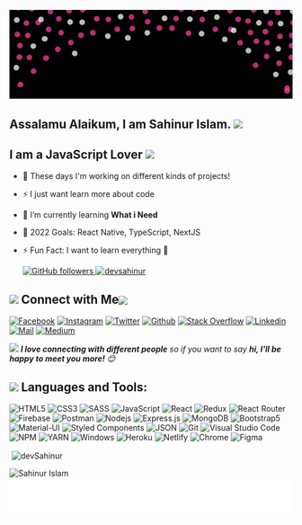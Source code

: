 ![Banner](/assets/banner.gif)

<!-- welcome message -->
<h2>Assalamu Alaikum, I am Sahinur Islam. <img src="https://media.giphy.com/media/hvRJCLFzcasrR4ia7z/giphy.gif" width="25px"> </h2>

<!-- <img align='right' src="https://media.giphy.com/media/M9gbBd9nbDrOTu1Mqx/giphy.gif" width="230"> -->


## I am a JavaScript Lover <img src="https://media.giphy.com/media/WUlplcMpOCEmTGBtBW/giphy.gif" width="30">

- 🔭 These days I'm working on different kinds of projects!
- ⚡ I just want learn more about code 
- 🌱 I’m currently learning **What i Need** 
- 🎯 2022 Goals: React Native, TypeScript, NextJS
- ⚡ Fun Fact: I want to learn everything 🤣


  <a href="https://github.com/devsahinur" target="_blank">
    <img alt="GitHub followers" src="https://img.shields.io/github/followers/devsahinur?label=Github&style=flat">
  </a>
  <a href="https://github.com/devsahinur" target="_blank">
    <img src="https://komarev.com/ghpvc/?username=devsahinur&label=Profile%20views&color=0e75b6&style=flat" alt="devsahinur" />
  </a> 

## <img src="https://media.giphy.com/media/5WJ6SOKeNKrSzblU4R/giphy.gif" width="25"> Connect with Me<img align="center" src="https://github.com/rajput2107/rajput2107/blob/master/Assets/Handshake.gif" height="33px" />

[![Facebook](https://img.shields.io/badge/Facebook-1877F2?style=for-the-badge&logo=facebook&logoColor=white)](https://www.facebook.com/sahinur.jsx/)
[![Instagram](https://img.shields.io/badge/Instagram-E4405F?style=for-the-badge&logo=instagram&logoColor=white)](https://www.instagram.com/sahinur.jsx/)
[![Twitter](https://img.shields.io/badge/Twitter-1DA1F2?style=for-the-badge&logo=twitter&logoColor=white)](https://twitter.com/devsahinur)
[![Github](https://img.shields.io/badge/GitHub-100000?style=for-the-badge&logo=github&logoColor=white)](https://github.com/devsahinur)
[![Stack Overflow](https://img.shields.io/badge/Stack_Overflow-FE7A16?style=for-the-badge&logo=stack-overflow&logoColor=white)](https://stackoverflow.com/users/15044246/sahinur-islam)
[![Linkedin](https://img.shields.io/badge/LinkedIn-0077B5?style=for-the-badge&logo=linkedin&logoColor=white)](https://www.linkedin.com/in/sahinur/)
[![Mail](https://img.shields.io/badge/Gmail-D14836?style=for-the-badge&logo=gmail&logoColor=white)](mailto:infosahinur@gmail.com)
[![Medium](https://img.shields.io/badge/Medium-12100E?style=for-the-badge&logo=medium&logoColor=white)](https://medium.com/@sahinur)
<!-- [![Discord](https://img.shields.io/badge/Discord-7289DA?style=for-the-badge&logo=discord&logoColor=white)](https://discord.com/) -->


<img src="https://media.giphy.com/media/LnQjpWaON8nhr21vNW/giphy.gif" width="60"> <em><b>I love connecting with different people</b> so if you want to say <b>hi, I'll be happy to meet you more!</b> 😊</em>



## <img src="https://media.giphy.com/media/1ynCEtlgMPAeNAqdnu/giphy.gif" width="25"> Languages and Tools:

![HTML5](https://img.shields.io/badge/HTML5-E34F26?style=for-the-badge&logo=html5&logoColor=white)
![CSS3](https://img.shields.io/badge/CSS3-1572B6?style=for-the-badge&logo=css3&logoColor=white)
![SASS](https://img.shields.io/badge/Sass-CC6699?style=for-the-badge&logo=sass&logoColor=white)
![JavaScript](https://img.shields.io/badge/JavaScript-F7DF1E?style=for-the-badge&logo=javascript&logoColor=black)
![React](https://img.shields.io/badge/React-20232A?style=for-the-badge&logo=react&logoColor=61DAFB)
![Redux](https://img.shields.io/badge/Redux-593D88?style=for-the-badge&logo=redux&logoColor=white)
![React Router](https://img.shields.io/badge/React_Router-CA4245?style=for-the-badge&logo=react-router&logoColor=white)
![Firebase](https://img.shields.io/badge/firebase-ffca28?style=for-the-badge&logo=firebase&logoColor=black)
![Postman](https://img.shields.io/badge/Postman-FF6C37?style=for-the-badge&logo=Postman&logoColor=white)
![Nodejs](https://img.shields.io/badge/Node.js-339933?style=for-the-badge&logo=nodedotjs&logoColor=white)
![Express.js](https://img.shields.io/badge/Express.js-000000?style=for-the-badge&logo=express&logoColor=white)
![MongoDB](https://img.shields.io/badge/MongoDB-4EA94B?style=for-the-badge&logo=mongodb&logoColor=white)
![Bootstrap5](https://img.shields.io/badge/Bootstrap-563D7C?style=for-the-badge&logo=bootstrap&logoColor=white)
![Material-UI](https://img.shields.io/badge/Material--UI-0081CB?style=for-the-badge&logo=material-ui&logoColor=white)
![Styled Components](https://img.shields.io/badge/styled--components-DB7093?style=for-the-badge&logo=styled-components&logoColor=white)
![JSON](https://img.shields.io/badge/json-5E5C5C?style=for-the-badge&logo=json&logoColor=white)
![Git](https://img.shields.io/badge/Git-F05032?style=for-the-badge&logo=git&logoColor=white)
![Visual Studio Code](https://img.shields.io/badge/Visual_Studio_Code-0078D4?style=for-the-badge&logo=visual%20studio%20code&logoColor=white)
![NPM](https://img.shields.io/badge/npm-CB3837?style=for-the-badge&logo=npm&logoColor=white)
![YARN](https://img.shields.io/badge/Yarn-2C8EBB?style=for-the-badge&logo=yarn&logoColor=white)
![Windows](https://img.shields.io/badge/Windows-0078D6?style=for-the-badge&logo=windows&logoColor=white)
![Heroku](https://img.shields.io/badge/Heroku-430098?style=for-the-badge&logo=heroku&logoColor=white)
![Netlify](https://img.shields.io/badge/Netlify-00C7B7?style=for-the-badge&logo=netlify&logoColor=white)
![Chrome](https://img.shields.io/badge/Google_chrome-4285F4?style=for-the-badge&logo=Google-chrome&logoColor=white)
![Figma](https://img.shields.io/badge/Figma-F24E1E?style=for-the-badge&logo=figma&logoColor=white)


<!-- This is repo start dasbord  -->




<p>&nbsp;<img align="center" src="https://github-readme-stats.vercel.app/api?username=devsahinur&show_icons=true&theme=cobalt&title_color=3cb480&locale=en" alt="devSahinur" /></p>

<p><img align="left" src="https://github-readme-stats.vercel.app/api/top-langs?username=devSahinur&show_icons=true&theme=cobalt&title_color=3cb480&locale=en&layout=compact" alt="Sahinur Islam" /></p>


<img align='center'  height="70" alt="Thanks" width="100%" src="/assets/Thanks.svg"/> 
